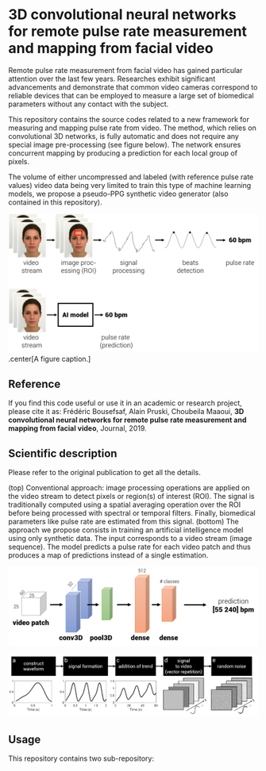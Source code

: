 # 3D convolutional neural networks for remote pulse rate measurement and mapping from facial video

Remote pulse rate measurement from facial video has gained particular attention over the last few years. Researches exhibit significant advancements and demonstrate that common video cameras correspond to reliable devices that can be employed to measure a large set of biomedical parameters without any contact with the subject. 

This repository contains the source codes related to a new framework for measuring and mapping pulse rate from video. The method, which relies on convolutional 3D networks, is fully automatic and does not require any special image pre-processing (see figure below). The network ensures concurrent mapping by producing a prediction for each local group of pixels. 

The volume of either uncompressed and labeled (with reference pulse rate values) video data being very limited to train this type of machine learning models, we propose a pseudo-PPG synthetic video generator (also contained in this repository).

![Alt text](illustrations/overview.png?raw=true "General overview")
.center[A figure caption.]

## Reference

If you find this code useful or use it in an academic or research project, please cite it as: 
Frédéric Bousefsaf, Alain Pruski, Choubeila Maaoui, **3D convolutional neural networks for remote pulse rate measurement and mapping from facial video**, Journal, 2019.


## Scientific description
Please refer to the original publication to get all the details.

(top) Conventional approach: image processing operations are applied on the video stream to detect pixels or region(s) of interest (ROI). The signal is traditionally computed using a spatial averaging operation over the ROI before being processed with spectral or temporal filters. Finally, biomedical parameters like pulse rate are estimated from this signal. (bottom) The approach we propose consists in training an artificial intelligence model using only synthetic data. The input corresponds to a video stream (image sequence). The model predicts a pulse rate for each video patch and thus produces a map of predictions instead of a single estimation.



![Alt text](illustrations/network_architecture.png?raw=true "General overview")

![Alt text](illustrations/synthetic_generator.png?raw=true "General overview")



## Usage
This repository contains two sub-repository:





